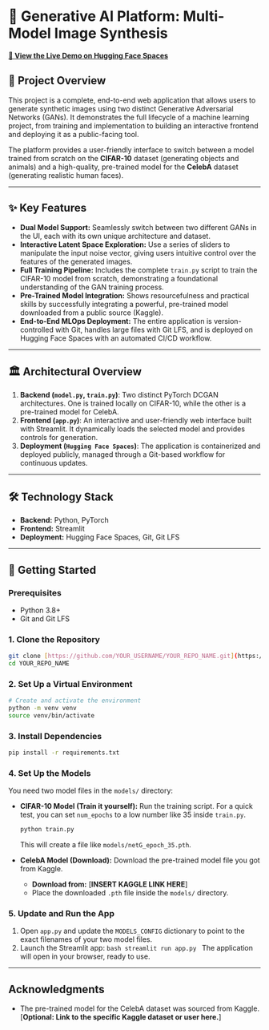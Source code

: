 # 🎨 Generative AI Platform: Multi-Model Image Synthesis

**[🚀 View the Live Demo on Hugging Face Spaces](https://huggingface.co/spaces/bennyx06/gan-image-generator)** 
## 📖 Project Overview

This project is a complete, end-to-end web application that allows users to generate synthetic images using two distinct Generative Adversarial Networks (GANs). It demonstrates the full lifecycle of a machine learning project, from training and implementation to building an interactive frontend and deploying it as a public-facing tool.

The platform provides a user-friendly interface to switch between a model trained from scratch on the **CIFAR-10** dataset (generating objects and animals) and a high-quality, pre-trained model for the **CelebA** dataset (generating realistic human faces).

---

## ✨ Key Features

- **Dual Model Support:** Seamlessly switch between two different GANs in the UI, each with its own unique architecture and dataset.
- **Interactive Latent Space Exploration:** Use a series of sliders to manipulate the input noise vector, giving users intuitive control over the features of the generated images.
- **Full Training Pipeline:** Includes the complete `train.py` script to train the CIFAR-10 model from scratch, demonstrating a foundational understanding of the GAN training process.
- **Pre-Trained Model Integration:** Shows resourcefulness and practical skills by successfully integrating a powerful, pre-trained model downloaded from a public source (Kaggle).
- **End-to-End MLOps Deployment:** The entire application is version-controlled with Git, handles large files with Git LFS, and is deployed on Hugging Face Spaces with an automated CI/CD workflow.

---

## 🏛️ Architectural Overview

1.  **Backend (`model.py`, `train.py`)**: Two distinct PyTorch DCGAN architectures. One is trained locally on CIFAR-10, while the other is a pre-trained model for CelebA.
2.  **Frontend (`app.py`)**: An interactive and user-friendly web interface built with Streamlit. It dynamically loads the selected model and provides controls for generation.
3.  **Deployment (`Hugging Face Spaces`)**: The application is containerized and deployed publicly, managed through a Git-based workflow for continuous updates.

---

## 🛠️ Technology Stack

- **Backend:** Python, PyTorch
- **Frontend:** Streamlit
- **Deployment:** Hugging Face Spaces, Git, Git LFS

---

## 🚀 Getting Started

### Prerequisites

- Python 3.8+
- Git and Git LFS

### 1. Clone the Repository

```bash
git clone [https://github.com/YOUR_USERNAME/YOUR_REPO_NAME.git](https://github.com/YOUR_USERNAME/YOUR_REPO_NAME.git)
cd YOUR_REPO_NAME
```

### 2. Set Up a Virtual Environment

```bash
# Create and activate the environment
python -m venv venv
source venv/bin/activate
```

### 3. Install Dependencies

```bash
pip install -r requirements.txt
```

### 4. Set Up the Models

You need two model files in the `models/` directory:

- **CIFAR-10 Model (Train it yourself):**
  Run the training script. For a quick test, you can set `num_epochs` to a low number like 35 inside `train.py`.

  ```bash
  python train.py
  ```

  This will create a file like `models/netG_epoch_35.pth`.

- **CelebA Model (Download):**
  Download the pre-trained model file you got from Kaggle.
  - **Download from:** [**INSERT KAGGLE LINK HERE**]
  - Place the downloaded `.pth` file inside the `models/` directory.

### 5. Update and Run the App

1.  Open `app.py` and update the `MODELS_CONFIG` dictionary to point to the exact filenames of your two model files.
2.  Launch the Streamlit app:
    `bash
streamlit run app.py
`
    The application will open in your browser, ready to use.

---

## Acknowledgments

- The pre-trained model for the CelebA dataset was sourced from Kaggle. [**Optional: Link to the specific Kaggle dataset or user here.**]
